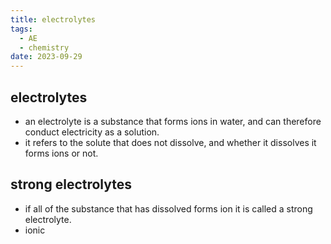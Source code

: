 ```yaml
---
title: electrolytes
tags:
  - AE
  - chemistry
date: 2023-09-29
---
```

## electrolytes
- an electrolyte is a substance that forms ions in water, and can therefore conduct electricity as a solution.
- it refers to the solute that does not dissolve, and whether it dissolves it forms ions or not.

## strong electrolytes
- if all of the substance that has dissolved forms ion it is called a strong electrolyte.
- ionic 